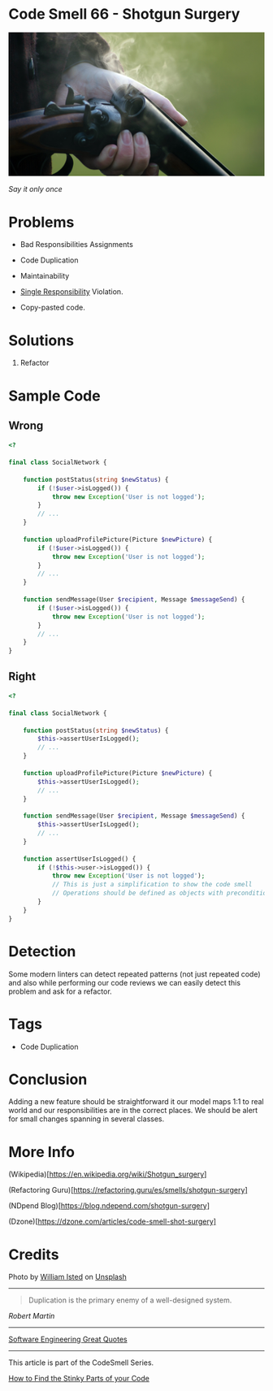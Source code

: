 # Code Smell 66 - Shotgun Surgery

![Code Smell 66 - Shotgun Surgery](Code%20Smell%2066%20-%20Shotgun%20Surgery.jpg)

*Say it only once*

# Problems

- Bad Responsibilities Assignments
 
- Code Duplication

- Maintainability

- [Single Responsibility](https://en.wikipedia.org/wiki/Single-responsibility_principle) Violation.

- Copy-pasted code.

# Solutions

1. Refactor

# Sample Code

## Wrong

[Gist Url]: # (https://gist.github.com/mcsee/cb3d9eb1ede5297a16006a1453009867)
```php
<?

final class SocialNetwork {

    function postStatus(string $newStatus) {
        if (!$user->isLogged()) {
            throw new Exception('User is not logged');
        }
        // ...
    }

    function uploadProfilePicture(Picture $newPicture) {
        if (!$user->isLogged()) {
            throw new Exception('User is not logged');
        }
        // ...
    }

    function sendMessage(User $recipient, Message $messageSend) {
        if (!$user->isLogged()) {
            throw new Exception('User is not logged');
        }
        // ...
    }
}
```

## Right

[Gist Url]: # (https://gist.github.com/mcsee/23a8649a28ec56db1d0874c1a32b4fc7)
```php
<?

final class SocialNetwork {

    function postStatus(string $newStatus) {
        $this->assertUserIsLogged();
        // ...
    }

    function uploadProfilePicture(Picture $newPicture) {
        $this->assertUserIsLogged();
        // ...
    }

    function sendMessage(User $recipient, Message $messageSend) {
        $this->assertUserIsLogged();
        // ...
    }

    function assertUserIsLogged() {
        if (!$this->user->isLogged()) {
            throw new Exception('User is not logged');
            // This is just a simplification to show the code smell
            // Operations should be defined as objects with preconditions etc.
        }
    }
}
```

# Detection

Some modern linters can detect repeated patterns (not just repeated code) and also while performing our code reviews we can easily detect this problem and ask for a refactor.

# Tags

- Code Duplication

# Conclusion

Adding a new feature should be straightforward it our model maps 1:1 to real world and our responsibilities are in the correct places. 
We should be alert for small changes spanning in several classes.

# More Info

(Wikipedia)[https://en.wikipedia.org/wiki/Shotgun_surgery]

(Refactoring Guru)[https://refactoring.guru/es/smells/shotgun-surgery]

(NDpend Blog)[https://blog.ndepend.com/shotgun-surgery]

(Dzone)[https://dzone.com/articles/code-smell-shot-surgery]

# Credits

Photo by [William Isted](https://unsplash.com/@williamisted) on [Unsplash](https://unsplash.com/s/photos/shotgun)
    
* * *

> Duplication is the primary enemy of a well-designed system.

_Robert Martin_
 
* * *
 
[Software Engineering Great Quotes](https://github.com/mcsee/Software-Design-Articles/tree/main/Articles/Quotes/Software%20Engineering%20Great%20Quotes/readme.md)

* * *

This article is part of the CodeSmell Series.

[How to Find the Stinky Parts of your Code](https://github.com/mcsee/Software-Design-Articles/tree/main/Articles/Code%20Smells/How%20to%20Find%20the%20Stinky%20parts%20of%20your%20Code/readme.md)
